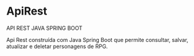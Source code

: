# ApiRest
API REST JAVA SPRING BOOT

Api Rest construída com Java Spring Boot que permite consultar, salvar, atualizar e deletar personagens de RPG.
